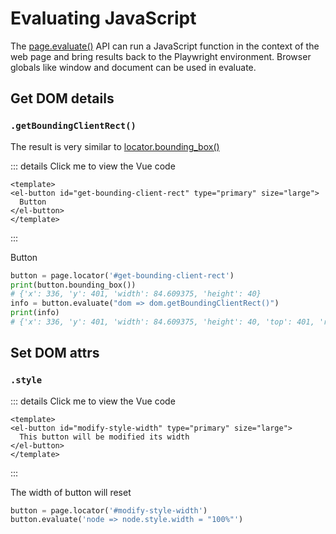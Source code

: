 # Evaluating JavaScript

The [page.evaluate()](https://playwright.dev/python/docs/api/class-page#page-evaluate) API can run a JavaScript function in the context of the web page and bring results back to the Playwright environment. Browser globals like window and document can be used in evaluate.  

## Get DOM details

### `.getBoundingClientRect()`

The result is very similar to [locator.bounding_box()](https://playwright.dev/python/docs/api/class-locator#locator-bounding-box)

::: details Click me to view the Vue code
```vue
<template>
<el-button id="get-bounding-client-rect" type="primary" size="large">
  Button
</el-button>  
</template>
```
:::

<el-button id="get-bounding-client-rect" type="primary" size="large">
  Button
</el-button>

```python
button = page.locator('#get-bounding-client-rect')
print(button.bounding_box())
# {'x': 336, 'y': 401, 'width': 84.609375, 'height': 40}
info = button.evaluate("dom => dom.getBoundingClientRect()")
print(info)
# {'x': 336, 'y': 401, 'width': 84.609375, 'height': 40, 'top': 401, 'right': 420.609375, 'bottom': 441, 'left': 336}
```

## Set DOM attrs

### `.style`

::: details Click me to view the Vue code
```vue
<template>
<el-button id="modify-style-width" type="primary" size="large">
  This button will be modified its width
</el-button>  
</template>
```
:::

<el-button id="modify-style-width" type="primary" size="large">
  The width of button will reset
</el-button>

```python
button = page.locator('#modify-style-width')
button.evaluate('node => node.style.width = "100%"')
```